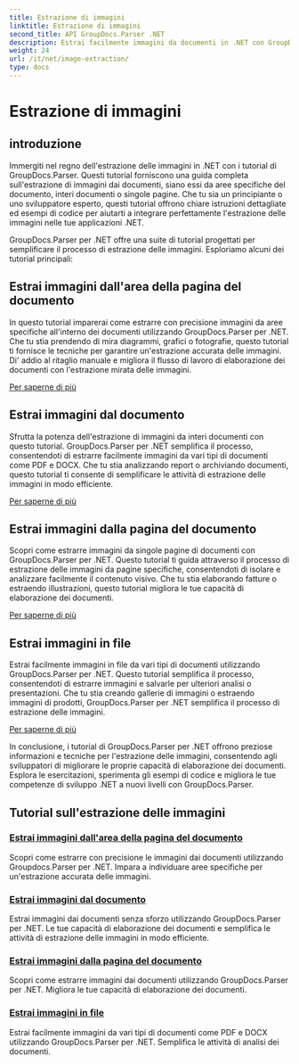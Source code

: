 ```yaml
---
title: Estrazione di immagini
linktitle: Estrazione di immagini
second_title: API GroupDocs.Parser .NET
description: Estrai facilmente immagini da documenti in .NET con GroupDocs.Parser. Migliora le tue capacità di elaborazione dei documenti con tecniche accurate di estrazione delle immagini.
weight: 24
url: /it/net/image-extraction/
type: docs
---
```

# Estrazione di immagini

## introduzione

Immergiti nel regno dell'estrazione delle immagini in .NET con i tutorial di GroupDocs.Parser. Questi tutorial forniscono una guida completa sull'estrazione di immagini dai documenti, siano essi da aree specifiche del documento, interi documenti o singole pagine. Che tu sia un principiante o uno sviluppatore esperto, questi tutorial offrono chiare istruzioni dettagliate ed esempi di codice per aiutarti a integrare perfettamente l'estrazione delle immagini nelle tue applicazioni .NET.

GroupDocs.Parser per .NET offre una suite di tutorial progettati per semplificare il processo di estrazione delle immagini. Esploriamo alcuni dei tutorial principali:

## Estrai immagini dall'area della pagina del documento
In questo tutorial imparerai come estrarre con precisione immagini da aree specifiche all'interno dei documenti utilizzando GroupDocs.Parser per .NET. Che tu stia prendendo di mira diagrammi, grafici o fotografie, questo tutorial ti fornisce le tecniche per garantire un'estrazione accurata delle immagini. Di' addio al ritaglio manuale e migliora il flusso di lavoro di elaborazione dei documenti con l'estrazione mirata delle immagini.

[Per saperne di più](./extract-images-from-document-page-area/)

## Estrai immagini dal documento
Sfrutta la potenza dell'estrazione di immagini da interi documenti con questo tutorial. GroupDocs.Parser per .NET semplifica il processo, consentendoti di estrarre facilmente immagini da vari tipi di documenti come PDF e DOCX. Che tu stia analizzando report o archiviando documenti, questo tutorial ti consente di semplificare le attività di estrazione delle immagini in modo efficiente.

[Per saperne di più](./extract-images-from-document/)

## Estrai immagini dalla pagina del documento
Scopri come estrarre immagini da singole pagine di documenti con GroupDocs.Parser per .NET. Questo tutorial ti guida attraverso il processo di estrazione delle immagini da pagine specifiche, consentendoti di isolare e analizzare facilmente il contenuto visivo. Che tu stia elaborando fatture o estraendo illustrazioni, questo tutorial migliora le tue capacità di elaborazione dei documenti.

[Per saperne di più](./extract-images-from-document-page/)

## Estrai immagini in file
Estrai facilmente immagini in file da vari tipi di documenti utilizzando GroupDocs.Parser per .NET. Questo tutorial semplifica il processo, consentendoti di estrarre immagini e salvarle per ulteriori analisi o presentazioni. Che tu stia creando gallerie di immagini o estraendo immagini di prodotti, GroupDocs.Parser per .NET semplifica il processo di estrazione delle immagini.

[Per saperne di più](./extract-images-to-files/)

In conclusione, i tutorial di GroupDocs.Parser per .NET offrono preziose informazioni e tecniche per l'estrazione delle immagini, consentendo agli sviluppatori di migliorare le proprie capacità di elaborazione dei documenti. Esplora le esercitazioni, sperimenta gli esempi di codice e migliora le tue competenze di sviluppo .NET a nuovi livelli con GroupDocs.Parser.
## Tutorial sull'estrazione delle immagini
### [Estrai immagini dall'area della pagina del documento](./extract-images-from-document-page-area/)
Scopri come estrarre con precisione le immagini dai documenti utilizzando Groupdocs.Parser per .NET. Impara a individuare aree specifiche per un'estrazione accurata delle immagini.
### [Estrai immagini dal documento](./extract-images-from-document/)
Estrai immagini dai documenti senza sforzo utilizzando GroupDocs.Parser per .NET. Le tue capacità di elaborazione dei documenti e semplifica le attività di estrazione delle immagini in modo efficiente.
### [Estrai immagini dalla pagina del documento](./extract-images-from-document-page/)
Scopri come estrarre immagini dai documenti utilizzando GroupDocs.Parser per .NET. Migliora le tue capacità di elaborazione dei documenti.
### [Estrai immagini in file](./extract-images-to-files/)
Estrai facilmente immagini da vari tipi di documenti come PDF e DOCX utilizzando GroupDocs.Parser per .NET. Semplifica le attività di analisi dei documenti.